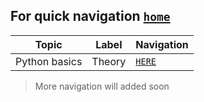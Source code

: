 ## For quick navigation [`home`][home] 

Topic | Label | Navigation 
------|-------|-------
Python basics| Theory | [`HERE`][1]





> More navigation will added soon


[1]: theory/1_1.md

[home]: ./README.md

